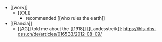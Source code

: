 - [[work]]
  - [[OL]]
    - recommended [[who rules the earth]]
- [[Flancia]]
  - [[AG]] told me about the [[1918]] [[Landesstreik]]: https://hls-dhs-dss.ch/de/articles/016533/2012-08-09/
